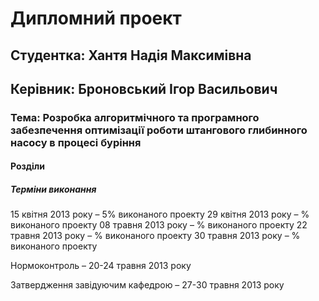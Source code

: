 Дипломний проект
================

Студентка: Хантя Надія Максимівна
---------------------------------
Керівник: Броновський Ігор Васильович
-------------------------------------

### Тема: Розробка алгоритмічного та програмного забезпечення оптимізації роботи штангового глибинного насосу в процесі буріння

#### Розділи





##### Терміни виконання
15 квітня 2013 року – 5% виконаного проекту
29 квітня 2013 року – % виконаного проекту
08 травня 2013 року – % виконаного проекту
22 травня 2013 року – % виконаного проекту
30 травня 2013 року – % виконаного проекту

Нормоконтроль – 20-24 травня 2013 року

Затвердження завідуючим кафедрою – 27-30 травня 2013 року

